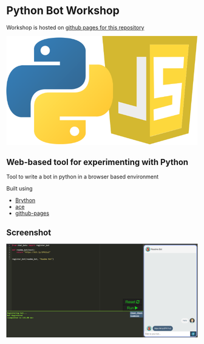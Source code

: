 # Python Bot Workshop

Workshop is hosted on [github pages for this repository](https://moxon6.github.io/python-bot-workshop/)

![](assets/stack.png)

## Web-based tool for experimenting with Python

Tool to write a bot in python in a browser based environment

Built using
- [Brython](https://brython.info/)
- [ace](https://ace.c9.io/)
- [github-pages](https://pages.github.com/)


## Screenshot
![](assets/screenshot.png)
